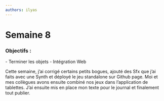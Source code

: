 ```yaml
---
authors: ilyas
---
```


# Semaine 8

 <h3>Objectifs :</h3>
- Terminer les objets
- Intégration Web

Cette semaine, j’ai corrigé certains petits bogues, ajouté des Sfx que j’ai faits avec une Synth et déployé le jeu standalone sur Github page. Moi et mes collègues avons ensuite combiné nos jeux dans l’application de tablettes. J’ai ensuite mis en place mon texte pour le journal et finalement tout publier.